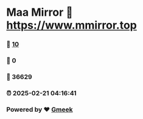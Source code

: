 # Maa Mirror :link: https://www.mmirror.top 
### :page_facing_up: [10](https://www.mmirror.top/tag.html) 
### :speech_balloon: 0 
### :hibiscus: 36629 
### :alarm_clock: 2025-02-21 04:16:41 
### Powered by :heart: [Gmeek](https://github.com/Meekdai/Gmeek)
